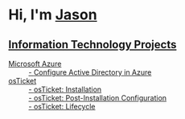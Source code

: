 <h1>Hi, I'm <a href="https://www.linkedin.com/in/jason-x-2b0940112/">Jason</h1>
<h2> Information Technology Projects </h2>
<dl>
  <dt>Microsoft Azure</dt>
  <dd>- <a href="https://github.com/Zues4366/Active-Directory"> Configure Active Directory in Azure</dd>
  <dt>osTicket</dt>
  <dd>- <a href="https://github.com/Zues4366/osticket-installation"> osTicket: Installation</dd>
  <dd>- <a href="https://github.com/Zues4366/osticket-post-installation"> osTicket: Post-Installation Configuration</dd>
  <dd>- osTicket: Lifecycle</dd>
</dl>
  
<!--
**Zues4366/Zues4366** is a ✨ _special_ ✨ repository because its `README.md` (this file) appears on your GitHub profile.

Here are some ideas to get you started:

- 🔭 I’m currently working on ...
- 🌱 I’m currently learning ...
- 👯 I’m looking to collaborate on ...
- 🤔 I’m looking for help with ...
- 💬 Ask me about ...
- 📫 How to reach me: ...
- 😄 Pronouns: ...
- ⚡ Fun fact: ...
-->
